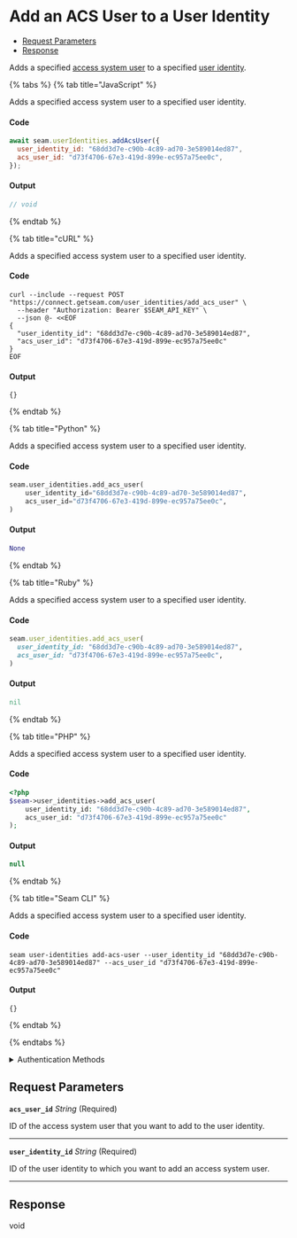 # Add an ACS User to a User Identity

- [Request Parameters](#request-parameters)
- [Response](#response)

Adds a specified [access system user](https://docs.seam.co/latest/capability-guides/access-systems/user-management) to a specified [user identity](https://docs.seam.co/latest/capability-guides/mobile-access-in-development/managing-mobile-app-user-accounts-with-user-identities#what-is-a-user-identity).


{% tabs %}
{% tab title="JavaScript" %}

Adds a specified access system user to a specified user identity.

#### Code

```javascript
await seam.userIdentities.addAcsUser({
  user_identity_id: "68dd3d7e-c90b-4c89-ad70-3e589014ed87",
  acs_user_id: "d73f4706-67e3-419d-899e-ec957a75ee0c",
});
```

#### Output

```javascript
// void
```
{% endtab %}

{% tab title="cURL" %}

Adds a specified access system user to a specified user identity.

#### Code

```curl
curl --include --request POST "https://connect.getseam.com/user_identities/add_acs_user" \
  --header "Authorization: Bearer $SEAM_API_KEY" \
  --json @- <<EOF
{
  "user_identity_id": "68dd3d7e-c90b-4c89-ad70-3e589014ed87",
  "acs_user_id": "d73f4706-67e3-419d-899e-ec957a75ee0c"
}
EOF
```

#### Output

```curl
{}
```
{% endtab %}

{% tab title="Python" %}

Adds a specified access system user to a specified user identity.

#### Code

```python
seam.user_identities.add_acs_user(
    user_identity_id="68dd3d7e-c90b-4c89-ad70-3e589014ed87",
    acs_user_id="d73f4706-67e3-419d-899e-ec957a75ee0c",
)
```

#### Output

```python
None
```
{% endtab %}

{% tab title="Ruby" %}

Adds a specified access system user to a specified user identity.

#### Code

```ruby
seam.user_identities.add_acs_user(
  user_identity_id: "68dd3d7e-c90b-4c89-ad70-3e589014ed87",
  acs_user_id: "d73f4706-67e3-419d-899e-ec957a75ee0c",
)
```

#### Output

```ruby
nil
```
{% endtab %}

{% tab title="PHP" %}

Adds a specified access system user to a specified user identity.

#### Code

```php
<?php
$seam->user_identities->add_acs_user(
    user_identity_id: "68dd3d7e-c90b-4c89-ad70-3e589014ed87",
    acs_user_id: "d73f4706-67e3-419d-899e-ec957a75ee0c"
);
```

#### Output

```php
null
```
{% endtab %}

{% tab title="Seam CLI" %}

Adds a specified access system user to a specified user identity.

#### Code

```seam_cli
seam user-identities add-acs-user --user_identity_id "68dd3d7e-c90b-4c89-ad70-3e589014ed87" --acs_user_id "d73f4706-67e3-419d-899e-ec957a75ee0c"
```

#### Output

```seam_cli
{}
```
{% endtab %}

{% endtabs %}


<details>

<summary>Authentication Methods</summary>

- API key
- Personal access token
  <br>Must also include the `seam-workspace` header in the request.

To learn more, see [Authentication](https://docs.seam.co/latest/api/authentication).
</details>

## Request Parameters

**`acs_user_id`** *String* (Required)

ID of the access system user that you want to add to the user identity.

---

**`user_identity_id`** *String* (Required)

ID of the user identity to which you want to add an access system user.

---


## Response

void
